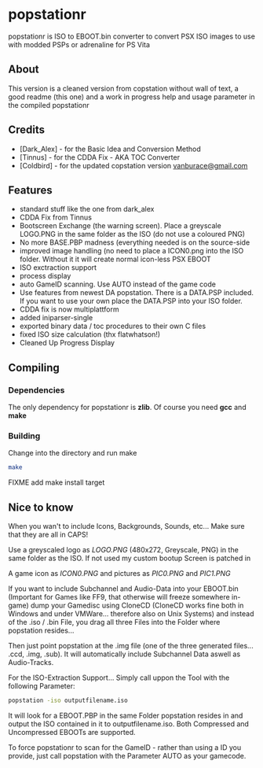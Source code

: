 # popstationr
popstationr is ISO to EBOOT.bin converter to convert PSX ISO images to use with modded PSPs or adrenaline for PS Vita

## About
This version is a cleaned version from copstation without wall of text, a good readme (this one)
and a work in progress help and usage parameter in the compiled popstationr

## Credits
* [Dark\_Alex] - for the Basic Idea and Conversion Method
* [Tinnus]    - for the CDDA Fix - AKA TOC Converter
* [Coldbird]  - for the updated copstation version <vanburace@gmail.com>

## Features
 * standard stuff like the one from dark\_alex
 * CDDA Fix from Tinnus
 * Bootscreen Exchange (the warning screen). Place a greyscale LOGO.PNG in the same folder as the ISO (do not use a coloured PNG)
 * No more BASE.PBP madness (everything needed is on the source-side
 * improved image handling (no need to place a ICON0.png into the ISO folder. Without it it will create normal icon-less PSX EBOOT
 * ISO exctraction support
 * process display
 * auto GameID scanning. Use AUTO instead of the game code
 * Use features from newest DA popstation. There is a DATA.PSP included. If you want to use your own place the DATA.PSP into your ISO folder.
 * CDDA fix is now multiplattform
 * added iniparser-single
 * exported binary data / toc procedures to their own C files
 * fixed ISO size calculation (thx flatwhatson!)
 * Cleaned Up Progress Display

## Compiling
### Dependencies
The only dependency for popstationr is **zlib**. Of course you need **gcc** and **make**

### Building
Change into the directory and run make
```bash
make
```

FIXME add make install target

## Nice to know
When you wan't to include Icons, Backgrounds, Sounds, etc...
Make sure that they are all in CAPS! 

Use a greyscaled logo as *LOGO.PNG* (480x272, Greyscale, PNG) in the same folder as the ISO. If not used my custom bootup Screen is patched in

A game icon as *ICON0.PNG* and pictures as *PIC0.PNG* and *PIC1.PNG*

If you want to include Subchannel and Audio-Data into your EBOOT.bin (Important for Games like FF9, that otherwise will freeze somewhere in-game)
dump your Gamedisc using CloneCD (CloneCD works fine both in Windows and under VMWare... therefore also on Unix Systems)
and instead of the .iso / .bin File, you drag all three Files into the Folder where popstation resides...

Then just point popstation at the .img file (one of the three generated files... .ccd, .img, .sub). It will automatically include Subchannel Data aswell as Audio-Tracks.

For the ISO-Extraction Support... Simply call uppon the Tool with the following Parameter:
```bash
popstation -iso outputfilename.iso
```
It will look for a EBOOT.PBP in the same Folder popstation resides in and output the ISO contained in it to
outputfilename.iso. Both Compressed and Uncompressed EBOOTs are supported.

To force popstationr to scan for the GameID - rather than using a ID you provide, just call popstation with the
Parameter AUTO as your gamecode.

